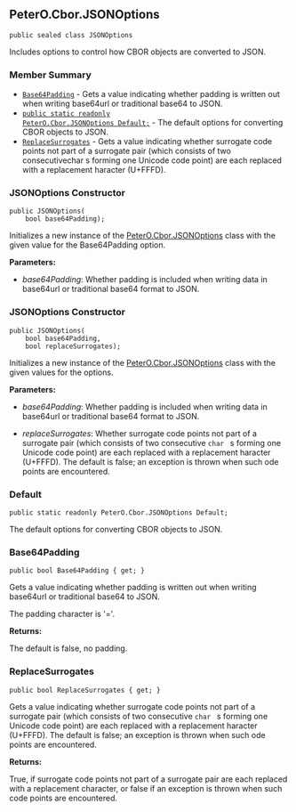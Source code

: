## PeterO.Cbor.JSONOptions

    public sealed class JSONOptions

Includes options to control how CBOR objects are converted to JSON.

### Member Summary
* <code>[Base64Padding](#Base64Padding)</code> - Gets a value indicating whether padding is written out when writing base64url or traditional base64 to JSON.
* <code>[public static readonly PeterO.Cbor.JSONOptions Default;](#Default)</code> - The default options for converting CBOR objects to JSON.
* <code>[ReplaceSurrogates](#ReplaceSurrogates)</code> - Gets a value indicating whether surrogate code points not part of a surrogate pair (which consists of two consecutivechar s forming one Unicode code point) are each replaced with a replacement haracter (U+FFFD).

<a id="Void_ctor_Boolean"></a>
### JSONOptions Constructor

    public JSONOptions(
        bool base64Padding);

Initializes a new instance of the [PeterO.Cbor.JSONOptions](PeterO.Cbor.JSONOptions.md) class with the given value for the Base64Padding option.

<b>Parameters:</b>

 * <i>base64Padding</i>: Whether padding is included when writing data in base64url or traditional base64 format to JSON.

<a id="Void_ctor_Boolean_Boolean"></a>
### JSONOptions Constructor

    public JSONOptions(
        bool base64Padding,
        bool replaceSurrogates);

Initializes a new instance of the [PeterO.Cbor.JSONOptions](PeterO.Cbor.JSONOptions.md) class with the given values for the options.

<b>Parameters:</b>

 * <i>base64Padding</i>: Whether padding is included when writing data in base64url or traditional base64 format to JSON.

 * <i>replaceSurrogates</i>: Whether surrogate code points not part of a surrogate pair (which consists of two consecutive `char
      ` s forming one Unicode code point) are each replaced with a replacement haracter (U+FFFD). The default is false; an exception is thrown when such ode points are encountered.

<a id="Default"></a>
### Default

    public static readonly PeterO.Cbor.JSONOptions Default;

The default options for converting CBOR objects to JSON.

<a id="Base64Padding"></a>
### Base64Padding

    public bool Base64Padding { get; }

Gets a value indicating whether padding is written out when writing base64url or traditional base64 to JSON.

The padding character is '='.

<b>Returns:</b>

The default is false, no padding.

<a id="ReplaceSurrogates"></a>
### ReplaceSurrogates

    public bool ReplaceSurrogates { get; }

Gets a value indicating whether surrogate code points not part of a surrogate pair (which consists of two consecutive `char
      ` s forming one Unicode code point) are each replaced with a replacement haracter (U+FFFD). The default is false; an exception is thrown when such ode points are encountered.

<b>Returns:</b>

True, if surrogate code points not part of a surrogate pair are each replaced with a replacement character, or false if an exception is thrown when such code points are encountered.
